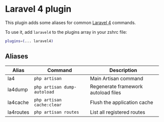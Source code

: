 # Laravel 4 plugin

This plugin adds some aliases for common
[Laravel 4](https://laravel.com/docs/4.2) commands.

To use it, add `laravel4` to the plugins array in your zshrc file:

```zsh
plugins=(... laravel4)
```

## Aliases

| Alias     | Command                     | Description                         |
| --------- | --------------------------- | ----------------------------------- |
| la4       | `php artisan`               | Main Artisan command                |
| la4dump   | `php artisan dump-autoload` | Regenerate framework autoload files |
| la4cache  | `php artisan cache:clear`   | Flush the application cache         |
| la4routes | `php artisan routes`        | List all registered routes          |

